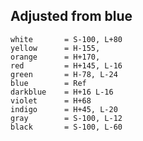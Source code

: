 ## Adjusted from blue

    white		= S-100, L+80
    yellow		= H-155,
    orange		= H+170,
    red			= H+145, L-16
    green		= H-78, L-24
    blue		= Ref
    darkblue	= H+16 L-16
    violet		= H+68
    indigo		= H+45, L-20
    gray		= S-100, L-12
    black		= S-100, L-60
